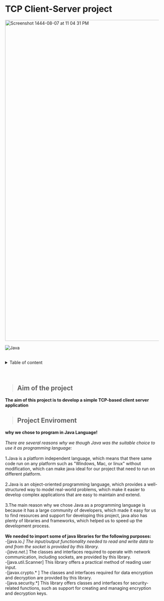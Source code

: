 # TCP Client-Server project <a name="TOP"></a>

<img width="1051" alt="Screenshot 1444-08-07 at 11 04 31 PM" src="https://user-images.githubusercontent.com/116809090/221671221-3f44555e-eb9c-4e29-9c2f-2d3d9e2a826a.png">

![Java](https://img.shields.io/badge/java-%23ED8B00.svg?style=for-the-badge&logo=java&logoColor=white)

 <br>
 <details><summary> <p4> Table of content </p4> </summary>
           <p> 1.Aim of the project</p>
           <p> 2.Why Java!</p> 
           <p> 3.Java libraries</p> 
           <p> 4.Steps for TCP socket programming connection</p>
           <p> 5.Steps for setting up the network</p>
           <p> 6.Application outputs </p>
           <p> 7.Developers Team </p> </details>
 
<br>
<br>

> ## Aim of the project 
**The aim of this project is to develop a simple TCP-based client server application**

> ## Project Enviroment
**why we chose to program in Java Language!**
<br>
<br>
*There are several reasons why we though Java was the suitable choice to use it as programming language:*
<br>
<br>
1.Java is a platform independent language, which means that there same code run on any platform such as "Windows, Mac, or linux" without modification, which can make java ideal for our project that need to run on different platform.<br> <br>
2.Java is an object-oriented programming language, which provides a well- structured way to model real-world problems, which make it easier to develop complex applications that are easy to maintain and extend.<br> <br>
3.The main reason why we chose Java as a programming language is because it has a large community of developers, which made it easy for us to find resources and support for developing this project, java also has plenty of libraries and frameworks, which helped us to speed up the development process.
<br>
<br>
**We needed to import some of java libraries for the following purposes:**
<br>
-[java.io.*] The input/output functionality needed to read and write data to and from the socket is provided by this library.<br>
-[java.net.*] The classes and interfaces required to operate with network communication, including sockets, are provided by this library.<br> -[java.util.Scanner] This library offers a practical method of reading user input.<br>
-[javax.crypto.* ] The classes and interfaces required for data encryption and decryption are provided by this library.<br>
-[java.security.*] This library offers classes and interfaces for security- related functions, such as support for creating and managing encryption and decryption keys.
<br><br>



 

